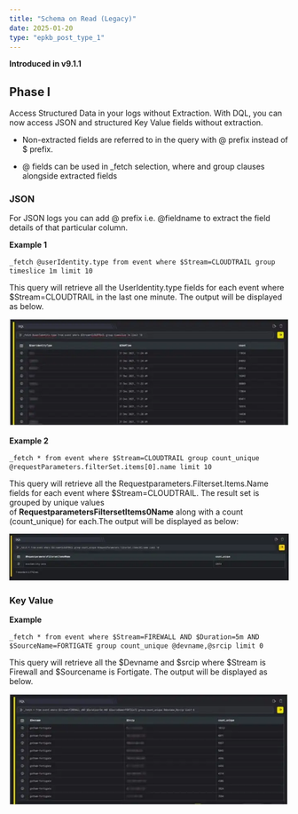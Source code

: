 ```yaml
---
title: "Schema on Read (Legacy)"
date: 2025-01-20
type: "epkb_post_type_1"
---
```


**Introduced in v9.1.1**

## **Phase I**

Access Structured Data in your logs without Extraction. With DQL, you can now access JSON and structured Key Value fields without extraction.

- Non-extracted fields are referred to in the query with @ prefix instead of $ prefix.

- @ fields can be used in \_fetch selection, where and group clauses alongside extracted fields

### **JSON**

For JSON logs you can add @ prefix i.e. @fieldname to extract the field details of that particular column.

**Example 1**

```
_fetch @userIdentity.type from event where $Stream=CLOUDTRAIL group timeslice 1m limit 10
```

This query will retrieve all the UserIdentity.type fields for each event where $Stream=CLOUDTRAIL in the last one minute. The output will be displayed as below.

![image 1-Dec-06-2023-09-17-05-7852-AM](./Images/Images%20Schema%20on%20Read%20Legacy/image201-Dec-06-2023-09-17-05-7852-AM.webp)

**Example 2**

```
_fetch * from event where $Stream=CLOUDTRAIL group count_unique @requestParameters.filterSet.items[0].name limit 10
```

This query will retrieve all the Requestparameters.Filterset.Items.Name fields for each event where $Stream=CLOUDTRAIL. The result set is grouped by unique values of **RequestparametersFiltersetItems0Name** along with a count (count\_unique) for each.The output will be displayed as below:

![image 2-Dec-06-2023-09-17-18-6804-AM](./Images/Images%20Schema%20on%20Read%20Legacy/image202-Dec-06-2023-09-17-18-6804-AM.webp)

### **Key Value**

**Example**

```
_fetch * from event where $Stream=FIREWALL AND $Duration=5m AND $SourceName=FORTIGATE group count_unique @devname,@srcip limit 0
```

This query will retrieve all the $Devname and $srcip where $Stream is Firewall and $Sourcename is Fortigate. The output will be displayed as below.

![image 3-Dec-06-2023-09-17-30-0098-AM](./Images/Images%20Schema%20on%20Read%20Legacy/image203-Dec-06-2023-09-17-30-0098-AM.webp)
